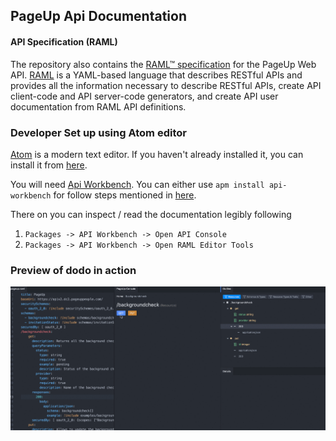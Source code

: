 ## PageUp Api Documentation

#### API Specification (RAML)

The repository also contains the [RAML™ specification](https://github.com/PageUpPeopleOrg/api-docs/blob/master/pageup.raml) for the PageUp Web API. [RAML](http://raml.org/index.html) is a YAML-based language that describes RESTful APIs and provides all the information necessary to describe RESTful APIs, create API client-code and API server-code generators, and create API user documentation from RAML API definitions.

### Developer Set up using Atom editor

[Atom](https://atom.io/) is a modern text editor. If you haven't already installed it, you can install it from [here](https://atom.io/).

You will need [Api Workbench](https://atom.io/packages/api-workbench). You can either use `apm install api-workbench` for follow steps mentioned in [here](https://atom.io/packages/api-workbench).

There on you can inspect / read the documentation legibly following

1. `Packages -> API Workbench -> Open API Console`
2. `Packages -> API Workbench -> Open RAML Editor Tools`


### Preview of dodo in action

![Video of dodo in action](/doco-recording.gif?raw=true "Doco in action recording")

